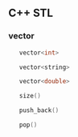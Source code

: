 
## C++ STL



### vector
```cpp
   vector<int>

   vector<string>

   vector<double>

   size()

   push_back()

   pop()
```
